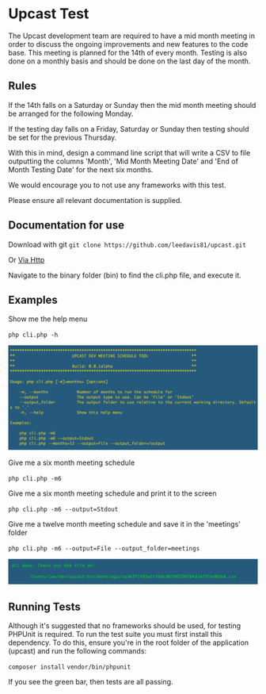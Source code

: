 Upcast Test
===========

The Upcast development team are required to have a mid month meeting in order to discuss the ongoing improvements and new features to the code base. 
This meeting is planned for the 14th of every month. 
Testing is also done on a monthly basis and should be done on the last day of the month.

Rules
-----

If the 14th falls on a Saturday or Sunday then the mid month meeting should be arranged for the following Monday.

If the testing day falls on a Friday, Saturday or Sunday then testing should be set for the previous Thursday.

With this in mind, design a command line script that will write a CSV to file outputting the columns
 'Month', 'Mid Month Meeting Date' and 'End of Month Testing Date' for the next six months.

We would encourage you to not use any frameworks with this test.

Please ensure all relevant documentation is supplied.


Documentation for use
---------------------

Download with git
`git clone https://github.com/leedavis81/upcast.git`

Or [Via Http](https://github.com/leedavis81/upcast/archive/master.zip)

Navigate to the binary folder (bin) to find the cli.php file, and execute it.

Examples
--------

Show me the help menu

`php cli.php -h`

![Help Menu](https://github.com/leedavis81/upcast/raw/master/example_help.png "Example Help Menu")

Give me a six month meeting schedule

`php cli.php -m6`

Give me a six month meeting schedule and print it to the screen

`php cli.php -m6 --output=Stdout`

Give me a twelve month meeting schedule and save it in the 'meetings' folder

`php cli.php -m6 --output=File --output_folder=meetings`

![Example Run](https://github.com/leedavis81/upcast/raw/master/example_run.png "Example Run")

Running Tests
-------------

Although it's suggested that no frameworks should be used, for testing PHPUnit is required. 
To run the test suite you must first install this dependency. 
To do this, ensure you're in the root folder of the application (upcast) and run the following commands:

`composer install`
`vendor/bin/phpunit`

If you see the green bar, then tests are all passing. 


